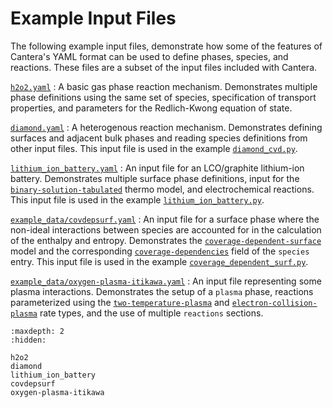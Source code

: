 # Example Input Files

The following example input files, demonstrate how some of the features of Cantera's
YAML format can be used to define phases, species, and reactions. These files are a
subset of the input files included with Cantera.

[`h2o2.yaml`](h2o2.md)
: A basic gas phase reaction mechanism. Demonstrates multiple phase definitions using
  the same set of species, specification of transport properties, and parameters for
  the Redlich-Kwong equation of state.

[`diamond.yaml`](diamond.md)
: A heterogenous reaction mechanism. Demonstrates defining surfaces and adjacent bulk
  phases and reading species definitions from other input files. This input file is used
  in the example [`diamond_cvd.py`](/examples/python/kinetics/diamond_cvd).

[`lithium_ion_battery.yaml`](lithium_ion_battery.md)
: An input file for an LCO/graphite lithium-ion battery. Demonstrates multiple surface
  phase definitions, input for the
  [`binary-solution-tabulated`](sec-yaml-binary-solution-tabulated) thermo model, and
  electrochemical reactions. This input file is used in the example
  [`lithium_ion_battery.py`](/examples/python/kinetics/lithium_ion_battery).

[`example_data/covdepsurf.yaml`](covdepsurf.md)
: An input file for a surface phase where the non-ideal interactions between species are
  accounted for in the calculation of the enthalpy and entropy. Demonstrates the
  [`coverage-dependent-surface`](sec-yaml-coverage-dependent-surface) model and the
  corresponding [`coverage-dependencies`](sec-yaml-species-coverage) field of the
  `species` entry. This input file is used in the example
  [`coverage_dependent_surf.py`](/examples/python/thermo/coverage_dependent_surf).

[`example_data/oxygen-plasma-itikawa.yaml`](oxygen-plasma-itikawa.md)
: An input file representing some plasma interactions. Demonstrates the setup of a
  `plasma` phase, reactions parameterized using the
  [`two-temperature-plasma`](sec-yaml-two-temperature-plasma) and
  [`electron-collision-plasma`](sec-yaml-electron-collision-plasma) rate types, and the
  use of multiple `reactions` sections.

```{toctree}
:maxdepth: 2
:hidden:

h2o2
diamond
lithium_ion_battery
covdepsurf
oxygen-plasma-itikawa
```
